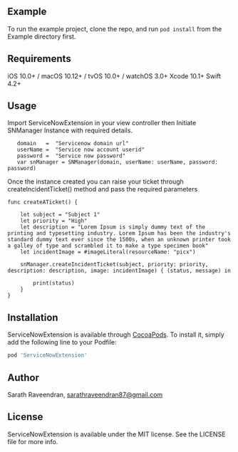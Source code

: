 ## Example

To run the example project, clone the repo, and run `pod install` from the Example directory first.

## Requirements

iOS 10.0+ / macOS 10.12+ / tvOS 10.0+ / watchOS 3.0+
Xcode 10.1+
Swift 4.2+

## Usage

 Import ServiceNowExtension in your view controller
 then Initiate SNManager Instance with required details.
 
       domain   =  "Servicenow domain url"
       userName =  "Service now account userid"
       password =  "Service now password"
       var snManager = SNManager(domain, userName: userName, password: password)

       
 Once the instance created you can raise your ticket through createIncidentTicket() method and pass the required parameters
   
    func createATicket() {
        
        let subject = "Subject 1"
        let priority = "High"
        let description = "Lorem Ipsum is simply dummy text of the printing and typesetting industry. Lorem Ipsum has been the industry's standard dummy text ever since the 1500s, when an unknown printer took a galley of type and scrambled it to make a type specimen book"
        let incidentImage = #imageLiteral(resourceName: "picx")
     
        snManager.createIncidentTicket(subject, priority: priority, description: description, image: incidentImage) { (status, message) in
            
            print(status)
        }
    }


## Installation

ServiceNowExtension is available through [CocoaPods](https://cocoapods.org). To install
it, simply add the following line to your Podfile:

```ruby
pod 'ServiceNowExtension'
```


## Author

Sarath Raveendran, sarathraveendran87@gmail.com

## License

ServiceNowExtension is available under the MIT license. See the LICENSE file for more info.
